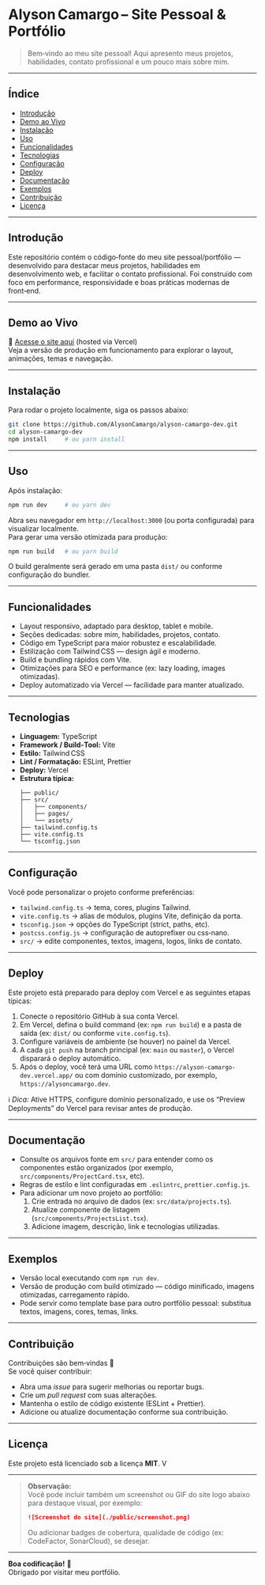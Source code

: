 # Alyson Camargo – Site Pessoal & Portfólio  

> Bem‑vindo ao meu site pessoal! Aqui apresento meus projetos, habilidades, contato profissional e um pouco mais sobre mim.

---

## Índice  
- [Introdução](#introdução)  
- [Demo ao Vivo](#demo-ao-vivo)  
- [Instalação](#instalação)  
- [Uso](#uso)  
- [Funcionalidades](#funcionalidades)  
- [Tecnologias](#tecnologias)  
- [Configuração](#configuração)  
- [Deploy](#deploy)  
- [Documentação](#documentação)  
- [Exemplos](#exemplos)  
- [Contribuição](#contribuição)  
- [Licença](#licença)  

---

## Introdução  
Este repositório contém o código‑fonte do meu site pessoal/portfólio — desenvolvido para destacar meus projetos, habilidades em desenvolvimento web, e facilitar o contato profissional. Foi construído com foco em performance, responsividade e boas práticas modernas de front‑end.

---

## Demo ao Vivo  
🔗 [Acesse o site aqui](https://alyson-camargo-dev.vercel.app/) (hosted via Vercel)  
Veja a versão de produção em funcionamento para explorar o layout, animações, temas e navegação.

---

## Instalação  
Para rodar o projeto localmente, siga os passos abaixo:

```bash
git clone https://github.com/AlysonCamargo/alyson-camargo-dev.git  
cd alyson-camargo-dev  
npm install     # ou yarn install  
```

---

## Uso  
Após instalação:

```bash
npm run dev     # ou yarn dev  
```

Abra seu navegador em `http://localhost:3000` (ou porta configurada) para visualizar localmente.  
Para gerar uma versão otimizada para produção:

```bash
npm run build   # ou yarn build  
```

O build geralmente será gerado em uma pasta `dist/` ou conforme configuração do bundler.

---

## Funcionalidades  
- Layout responsivo, adaptado para desktop, tablet e mobile.  
- Seções dedicadas: sobre mim, habilidades, projetos, contato.  
- Código em TypeScript para maior robustez e escalabilidade.  
- Estilização com Tailwind CSS — design ágil e moderno.  
- Build e bundling rápidos com Vite.  
- Otimizações para SEO e performance (ex: lazy loading, images otimizadas).  
- Deploy automatizado via Vercel — facilidade para manter atualizado.

---

## Tecnologias  
- **Linguagem:** TypeScript  
- **Framework / Build‑Tool:** Vite  
- **Estilo:** Tailwind CSS  
- **Lint / Formatação:** ESLint, Prettier  
- **Deploy:** Vercel  
- **Estrutura típica:**  
  ```
  ├── public/
  ├── src/
  │   ├── components/
  │   ├── pages/
  │   └── assets/
  ├── tailwind.config.ts
  ├── vite.config.ts
  └── tsconfig.json
  ```

---

## Configuração  
Você pode personalizar o projeto conforme preferências:  
- `tailwind.config.ts` → tema, cores, plugins Tailwind.  
- `vite.config.ts` → alias de módulos, plugins Vite, definição da porta.  
- `tsconfig.json` → opções do TypeScript (strict, paths, etc).  
- `postcss.config.js` → configuração de autoprefixer ou css‑nano.  
- `src/` → edite componentes, textos, imagens, logos, links de contato.

---

## Deploy  
Este projeto está preparado para deploy com Vercel e as seguintes etapas típicas:

1. Conecte o repositório GitHub à sua conta Vercel.  
2. Em Vercel, defina o build command (ex: `npm run build`) e a pasta de saída (ex: `dist/` ou conforme `vite.config.ts`).  
3. Configure variáveis de ambiente (se houver) no painel da Vercel.  
4. A cada `git push` na branch principal (ex: `main` ou `master`), o Vercel disparará o deploy automático.  
5. Após o deploy, você terá uma URL como `https://alyson-camargo-dev.vercel.app/` ou com domínio customizado, por exemplo, `https://alysoncamargo.dev`.

ℹ️ *Dica:* Ative HTTPS, configure domínio personalizado, e use os “Preview Deployments” do Vercel para revisar antes de produção.

---

## Documentação  
- Consulte os arquivos fonte em `src/` para entender como os componentes estão organizados (por exemplo, `src/components/ProjectCard.tsx`, etc).  
- Regras de estilo e lint configuradas em `.eslintrc`, `prettier.config.js`.  
- Para adicionar um novo projeto ao portfólio:  
   1. Crie entrada no arquivo de dados (ex: `src/data/projects.ts`).  
   2. Atualize componente de listagem (`src/components/ProjectsList.tsx`).  
   3. Adicione imagem, descrição, link e tecnologias utilizadas.

---

## Exemplos  
- Versão local executando com `npm run dev`.  
- Versão de produção com build otimizado — código minificado, imagens otimizadas, carregamento rápido.  
- Pode servir como template base para outro portfólio pessoal: substitua textos, imagens, cores, temas, links.

---

## Contribuição  
Contribuições são bem‑vindas 🙌  
Se você quiser contribuir:  
- Abra uma *issue* para sugerir melhorias ou reportar bugs.  
- Crie um *pull request* com suas alterações.  
- Mantenha o estilo de código existente (ESLint + Prettier).  
- Adicione ou atualize documentação conforme sua contribuição.

---

## Licença  
Este projeto está licenciado sob a licença **MIT**. V

---

> **Observação:**  
> Você pode incluir também um screenshot ou GIF do site logo abaixo para destaque visual, por exemplo:  
>  
> ```markdown
> ![Screenshot do site](./public/screenshot.png)  
> ```  
> Ou adicionar badges de cobertura, qualidade de código (ex: CodeFactor, SonarCloud), se desejar.

---

**Boa codificação!** 🚀  
Obrigado por visitar meu portfólio.  

